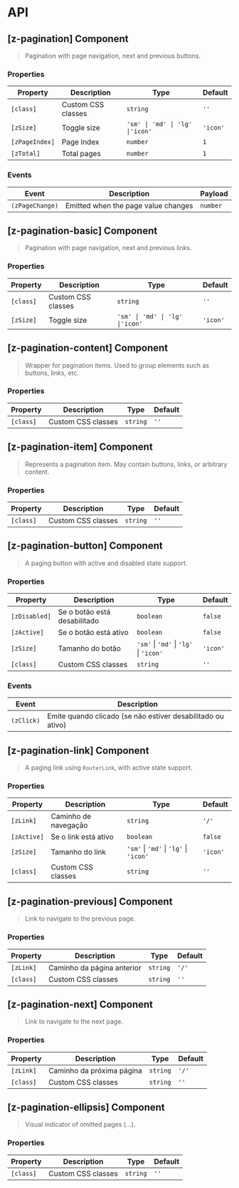 # API

## [z-pagination] <span class="api-type-label component">Component</span>

> Pagination with page navigation, next and previous buttons.

### Properties

| Property       | Description        | Type                             | Default  |
| -------------- | ------------------ | -------------------------------- | -------- |
| `[class]`      | Custom CSS classes | `string`                         | `''`     |
| `[zSize]`      | Toggle size        | `'sm' \| 'md' \| 'lg' \|'icon' ` | `'icon'` |
| `[zPageIndex]` | Page Index         | `number`                         | `1`      |
| `[zTotal]`     | Total pages        | `number`                         | `1`      |

### Events

| Event           | Description                         | Payload  |
| --------------- | ----------------------------------- | -------- |
| `(zPageChange)` | Emitted when the page value changes | `number` |

## [z-pagination-basic] <span class="api-type-label component">Component</span>

> Pagination with page navigation, next and previous links.

### Properties

| Property  | Description        | Type                             | Default  |
| --------- | ------------------ | -------------------------------- | -------- |
| `[class]` | Custom CSS classes | `string`                         | `''`     |
| `[zSize]` | Toggle size        | `'sm' \| 'md' \| 'lg' \|'icon' ` | `'icon'` |

## [z-pagination-content] <span class="api-type-label component">Component</span>

> Wrapper for pagination items. Used to group elements such as buttons, links, etc.

### Properties

| Property  | Description        | Type     | Default |
| --------- | ------------------ | -------- | ------- |
| `[class]` | Custom CSS classes | `string` | `''`    |

## [z-pagination-item] <span class="api-type-label component">Component</span>

> Represents a pagination item. May contain buttons, links, or arbitrary content.

### Properties

| Property  | Description        | Type     | Default |
| --------- | ------------------ | -------- | ------- |
| `[class]` | Custom CSS classes | `string` | `''`    |

## [z-pagination-button] <span class="api-type-label component">Component</span>

> A paging button with active and disabled state support.

### Properties

| Property      | Description                  | Type                                   | Default  |
| ------------- | ---------------------------- | -------------------------------------- | -------- |
| `[zDisabled]` | Se o botão está desabilitado | `boolean`                              | `false`  |
| `[zActive]`   | Se o botão está ativo        | `boolean`                              | `false`  |
| `[zSize]`     | Tamanho do botão             | `'sm'` \| `'md'` \| `'lg'` \| `'icon'` | `'icon'` |
| `[class]`     | Custom CSS classes           | `string`                               | `''`     |

### Events

| Event      | Description                                                 |
| ---------- | ----------------------------------------------------------- |
| `(zClick)` | Emite quando clicado (se não estiver desabilitado ou ativo) |

## [z-pagination-link] <span class="api-type-label component">Component</span>

> A paging link using `RouterLink`, with active state support.

### Properties

| Property    | Description          | Type                                   | Default  |
| ----------- | -------------------- | -------------------------------------- | -------- |
| `[zLink]`   | Caminho de navegação | `string`                               | `'/'`    |
| `[zActive]` | Se o link está ativo | `boolean`                              | `false`  |
| `[zSize]`   | Tamanho do link      | `'sm'` \| `'md'` \| `'lg'` \| `'icon'` | `'icon'` |
| `[class]`   | Custom CSS classes   | `string`                               | `''`     |

## [z-pagination-previous] <span class="api-type-label component">Component</span>

> Link to navigate to the previous page.

### Properties

| Property  | Description                | Type     | Default |
| --------- | -------------------------- | -------- | ------- |
| `[zLink]` | Caminho da página anterior | `string` | `'/'`   |
| `[class]` | Custom CSS classes         | `string` | `''`    |

## [z-pagination-next] <span class="api-type-label component">Component</span>

> Link to navigate to the next page.

### Properties

| Property  | Description               | Type     | Default |
| --------- | ------------------------- | -------- | ------- |
| `[zLink]` | Caminho da próxima página | `string` | `'/'`   |
| `[class]` | Custom CSS classes        | `string` | `''`    |

## [z-pagination-ellipsis] <span class="api-type-label component">Component</span>

> Visual indicator of omitted pages (…).

### Properties

| Property  | Description        | Type     | Default |
| --------- | ------------------ | -------- | ------- |
| `[class]` | Custom CSS classes | `string` | `''`    |
